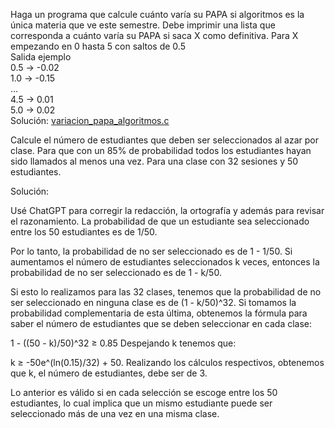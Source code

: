 Haga un programa que calcule cuánto varía su PAPA si algoritmos es la única materia que ve este semestre. Debe imprimir una lista que corresponda a cuánto varía su PAPA si saca X como definitiva. Para X empezando en 0 hasta 5 con saltos de 0.5  
Salida ejemplo  
0.5 -> -0.02  
1.0 -> -0.15  
…  
4.5 -> 0.01  
5.0 -> 0.02  
Solución: [variacion_papa_algoritmos.c](/Tareas/variacion_papa_algoritmos.c) 

Calcule el número de estudiantes que deben ser seleccionados al azar por clase. Para que con un 85% de probabilidad todos los estudiantes hayan sido llamados al menos una vez. Para una clase con 32 sesiones y 50 estudiantes.

Solución: 

Usé ChatGPT para corregir la redacción, la ortografía y además para revisar el razonamiento.
La probabilidad de que un estudiante sea seleccionado entre los 50 estudiantes es de 1/50.

Por lo tanto, la probabilidad de no ser seleccionado es de 1 - 1/50. Si aumentamos el número de estudiantes seleccionados k veces, entonces la probabilidad de no ser seleccionado es de 1 - k/50.

Si esto lo realizamos para las 32 clases, tenemos que la probabilidad de no ser seleccionado en ninguna clase es de (1 - k/50)^32. Si tomamos la probabilidad complementaria de esta última, obtenemos la fórmula para saber el número de estudiantes que se deben seleccionar en cada clase:

1 - ((50 - k)/50)^32 ≥ 0.85
Despejando k tenemos que:

k ≥ -50e^(ln(0.15)/32) + 50.
Realizando los cálculos respectivos, obtenemos que k, el número de estudiantes, debe ser de 3.

Lo anterior es válido si en cada selección se escoge entre los 50 estudiantes, lo cual implica que un mismo estudiante puede ser seleccionado más de una vez en una misma clase.